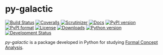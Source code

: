 # py-galactic
[![Build Status](https://img.shields.io/travis/thegalactic/py-galactic/master.svg)](https://travis-ci.org/thegalactic/py-galactic/branches)
[![Coveralls](https://img.shields.io/coveralls/github/thegalactic/py-galactic/master.svg)](https://coveralls.io/github/thegalactic/py-galactic?branch=master)
[![Scrutinizer](https://img.shields.io/scrutinizer/g/thegalactic/py-galactic.svg)](https://scrutinizer-ci.com/g/thegalactic/py-galactic/)
[![Docs](https://img.shields.io/readthedocs/py-galactic.svg)](http://py-galactic.readthedocs.io/)
[![PyPI version](https://img.shields.io/pypi/v/py-galactic.svg)](https://pypi.org/project/py-galactic/)
[![PyPI format](https://img.shields.io/pypi/format/py-galactic.svg)](https://pypi.org/project/py-galactic/)
[![License](https://img.shields.io/pypi/l/py-galactic.svg)](https://raw.githubusercontent.com/thegalactic/py-galactic/master/LICENSE)
[![Downloads](https://img.shields.io/pypi/dm/py-galactic.svg)](https://pypi.org/project/py-galactic/)
[![Python version](https://img.shields.io/pypi/pyversions/py-galactic.svg)](https://pypi.org/project/py-galactic/)
[![Development Status](https://img.shields.io/pypi/status/py-galactic.svg)](https://pypi.org/project/py-galactic/)

*py-galactic* is a package developed in Python for studying [Formal Concept Analysis](https://en.wikipedia.org/wiki/Formal_concept_analysis).

